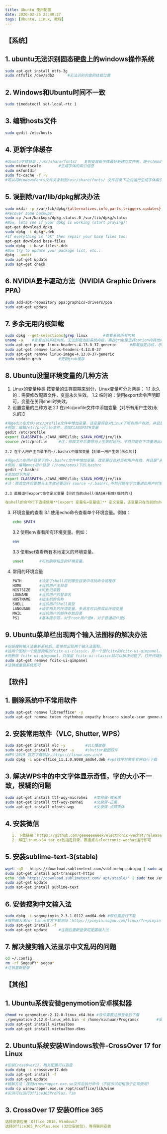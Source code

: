 ```yaml
---
title: Ubuntu 使用配置
date: 2020-02-25 23:40:27
tags: [Ubuntu, Linux, 教程]
---
```

## <b>【系统】</b>
## 1. ubuntu无法识别固态硬盘上的windows操作系统
```bash
sudo apt-get install ntfs-3g
sudo ntfsfix /dev/sdb2		#无法识别的盘的挂载位置
```
## 2. Windows和Ubuntu时间不一致
```bash
sudo timedatectl set-local-rtc 1
```
## 3. 编辑hosts文件
```bash
sudo gedit /etc/hosts
```
## 4. 更新字体缓存
```bash
#Ubuntu字体目录：/usr/share/fonts/	复制安装新字体最好新建立文件夹，便于chmod 755
sudo mkfontscale		#生成字体的索引信息
sudo mkfontdir
sudo fc-cache -f -v
#可以将WindowsFonts文件夹复制到/usr/share/fonts/ 文件目录下之后运行生成字体索引等，丰富字体
```
## 5. 误删除/var/lib/dpkg解决办法
```bash
sudo mkdir -p /var/lib/dpkg/{alternatives,info,parts,triggers,updates} 
#Recover some backups:
sudo cp /var/backups/dpkg.status.0 /var/lib/dpkg/status 
#Now, lets see if your dpkg is working (start praying):
apt-get download dpkg
sudo dpkg -i dpkg*.deb 
#If everything is "ok" then repair your base files too:
apt-get download base-files
sudo dpkg -i base-files*.deb 
#Now try to update your package list, etc.:
dpkg --audit
sudo apt-get update
sudo apt-get check 
```
## 6. NVIDIA显卡驱动方法（NVIDIA Graphic Drivers PPA）
```bash
sudo add-apt-repository ppa:graphics-drivers/ppa
sudo apt-get update
```
## 7. 多余无用内核卸载

```bash
sudo dpkg --get-selections|grep linux		#查看系统所有内核
uname -a	#查看当前系统内核，无法卸载当前系统内核，需在grub里选择option内其他内核启动
sudo apt-get purge linux-headers-4.13.0-37-generic 		#卸载指定内核，示例4.13.0-37
sudo apt-get remove linux-headers-4.13.0-37
sudo apt-get remove linux-image-4.13.0-37-generic
sudo update-grub		#更新grub缓存
```
## 8. Ubuntu设置环境变量的几种方法

1.  Linux的变量种类
    按变量的生存周期来划分，Linux变量可分为两类：
    1.1 永久的：需要修改配置文件，变量永久生效。
    1.2 临时的：使用export命令声明即可，变量在关闭shell时失效。
2.  设置变量的三种方法
	2.1 在/etc/profile文件中添加变量【对所有用户生效(永久的)】
```bash
#用gedit在文件/etc/profile文件中增加变量，该变量将会对Linux下所有用户有效，并且是“永久的”。
#例如：编辑/etc/profile文件，添加CLASSPATH变量
gedit /etc/profile
export CLASSPATH=./JAVA_HOME/lib; $JAVA_HOME/jre/lib
source /etc/profile		#注：修改文件后要想马上生效时运行，不然只能在下次重进此用户时生效。
```
	2.2 在个人用户主目录下的~/.bashrc中增加变量【对单一用户生效(永久的)】
```bash
#用gedit在用户目录下的~/.bashrc文件中增加变量，改变量仅会对当前用户有效，并且是“永久的”。
#例如：编辑emos用户目录 (/home/emos)下的.bashrc
gedit ~/.bashrc
#添加如下内容：
export CLASSPATH=./JAVA_HOME/lib; $JAVA_HOME/jre/lib
#注：修改文件后要想马上生效还要运行 source ~/.bashrc,不然只能在下次重进此用户时生效。
```
	2.3 直接运行export命令定义变量【只对当前shell(BASH)有效(临时的)】
```yaml
在shell的命令行下直接使用**[export 变量名=变量值]** 定义变量，该变量只在当前的shell(BASH)或其子shell(BASH)下是有效的，shell关闭了，变量也就失效了，再打开新shell时就没有这个变量，需要使用的话还需要重新定义。
```
3.  环境变量的查看
    3.1 使用echo命令查看单个环境变量。例如：
    
    ```bash
    echo $PATH
    ```
    3.2 使用env查看所有环境变量。例如：
    ```bash
    env
    ```
    3.3 使用set查看所有本地定义的环境变量。
    ```bash
    unset		#可以删除指定的环境变量。
    ```
4.  常用的环境变量
    ```bash
    PATH		#决定了shell将到哪些目录中寻找命令或程序
    HOME		#当前用户主目录
    HISTSIZE	#历史记录数
    LOGNAME		#当前用户的登录名
    HOSTNAME	#指主机的名称
    SHELL		#当前用户Shell类型
    LANGUAGE	#语言相关的环境变量，多语言可以修改此环境变量
    MAIL		#当前用户的邮件存放目录
    PS1			#基本提示符，对于root用户是#，对于普通用户是$
    ```
## 9. Ubuntu菜单栏出现两个输入法图标的解决办法
```bash
#安装搜狗输入法更新系统后，菜单栏出现两个输入法图标。
#这两个图标一个是搜狗用的fcitx-ui-classic，另一个是fcitx的fcitx-ui-qimpanel。
#而删除 fcitx-ui-qimpanel，只保留 fcitx-ui-classic就可以解决问题了，打开终端执行：
sudo apt-get remove fcitx-ui-qimpanel
#注销或重启系统即可
```
## <b>【软件】</b>
## 1. 删除系统中不常用软件
```bash
sudo apt-get remove libreoffice* -y
sudo apt-get remove totem rhythmbox empathy brasero simple-scan gnome-mahjongg aisleriot gnome-mines cheese transmission-common gnome-orca webbrowser-app gnome-sudoku landscape-client-ui-install -y
```
## 2. 安装常用软件（VLC, Shutter, WPS）
```bash
sudo apt-get install vlc -y			#VLC播放器
sudo apt-get install shutter -y		#shutter截图软件
#WPS 2019 官方下载地址：https://linux.wps.cn/#
sudo dpkg -i wps-office_11.1.0.9080_amd64.deb #wps软件包需在官网自行下载
```
## 3. 解决WPS中的中文字体显示奇怪，字的大小不一致，模糊的问题
```bash
sudo apt-get install ttf-wqy-microhei 	#文泉驿-微米黑
sudo apt-get install ttf-wqy-zenhei 	#文泉驿-正黑
sudo apt-get install xfonts-wqy 		#文泉驿-点阵宋体
```
## 4. 安装微信
```yaml
   1. 下载链接：https://github.com/geeeeeeeeek/electronic-wechat/releases
   2. 解压linux-x64.tar.gz到指定目录，直接点击electronic-wechat运行即可
```
## 5. 安装sublime-text-3(stable)
```bash
wget -qO - https://download.sublimetext.com/sublimehq-pub.gpg | sudo apt-key add -
sudo apt-get install apt-transport-https
echo "deb https://download.sublimetext.com/ apt/stable/" | sudo tee /etc/apt/sources.list.d/sublime-text.list
sudo apt-get update
sudo apt-get install sublime-text
```
## 6. 安装搜狗中文输入法
```bash
sudo dpkg -i sogoupinyin_2.3.1.0112_amd64.deb #软件需自行下载
#搜狗输入法for Linux官方下载地址：https://pinyin.sogou.com/linux/?r=pinyin
sudo apt-get install -f
sudo apt-get update		#注销后重新登录可配置输入法
```
## 7. 解决搜狗输入法显示中文乱码的问题
```bash
cd ~/.config
rm -rf SogouPY* sogou*
#注销重新登录
```
## <b>【其他】</b>
## 1. Ubuntu系统安装genymotion安卓模拟器
```bash
chmod +x genymotion-2.12.0-linux_x64.bin #软件需要注册登录后下载
./genymotion-2.12.0-linux_x64.bin -d /home/niuhuan/Programs/		#安装位置可自定义
sudo apt-get install virtualbox
sudo apt-get install virtualbox-dkms
```
## 2. Ubuntu系统安装Windows软件-CrossOver 17 for Linux
```bash
#安装CrossOver17，相关配置可以百度
sudo dpkg -i crossover17.deb
sudo apt-get install -f
sudo apt-get update
#破解方法：找到winewrapper.exe.so文件后执行命令（不提示试用相当于正常使用）
sudo cp winewrapper.exe.so /opt/cxoffice/lib/wine
#实测可以运行Office365ProPlus，Tim
```
## 3. CrossOver 17 安装Office 365
```yaml
选择安装应用：Office 2016，Windows7
选择Office365_ProPlus.exe (32位安装包)，等待联网安装
```